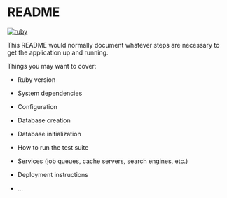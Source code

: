 # README

[![ruby](https://github.com/uekkee/meetomeal/workflows/ruby/badge.svg)](https://github.com/uekkee/photter/actions)


This README would normally document whatever steps are necessary to get the
application up and running.

Things you may want to cover:

* Ruby version

* System dependencies

* Configuration

* Database creation

* Database initialization

* How to run the test suite

* Services (job queues, cache servers, search engines, etc.)

* Deployment instructions

* ...
